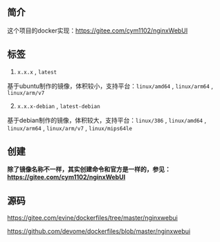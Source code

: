 ## 简介

这个项目的docker实现：https://gitee.com/cym1102/nginxWebUI

## 标签

1. `x.x.x`  , `latest`

  基于ubuntu制作的镜像，体积较小，支持平台：`linux/amd64` , `linux/arm64` , `linux/arm/v7`

2. `x.x.x-debian`  ,  `latest-debian`

  基于debian制作的镜像，体积较大，支持平台：`linux/386` , `linux/amd64` , `linux/arm64` , `linux/arm/v7` , `linux/mips64le`

## 创建

**除了镜像名称不一样，其实创建命令和官方是一样的，参见：https://gitee.com/cym1102/nginxWebUI**

## 源码

https://gitee.com/evine/dockerfiles/tree/master/nginxwebui

https://github.com/devome/dockerfiles/blob/master/nginxwebui
